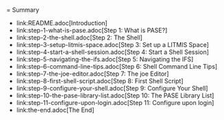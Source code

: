 = Summary

* link:README.adoc[Introduction]
* link:step-1-what-is-pase.adoc[Step 1: What is PASE?]
* link:step-2-the-shell.adoc[Step 2: The Shell]
* link:step-3-setup-litmis-space.adoc[Step 3: Set up a LITMIS Space]
* link:step-4-start-a-shell-session.adoc[Step 4: Start a Shell Session]
* link:step-5-navigating-the-ifs.adoc[Step 5: Navigating the IFS]
* link:step-6-command-line-tips.adoc[Step 6: Shell Command Line Tips]
* link:step-7-the-joe-editor.adoc[Step 7: The joe Editor]
* link:step-8-first-shell-script.adoc[Step 8: First Shell Script]
* link:step-9-configure-your-shell.adoc[Step 9: Configure Your Shell]
* link:step-10-the-pase-library-list.adoc[Step 10: The PASE Library List]
* link:step-11-configure-upon-login.adoc[Step 11: Configure upon login]
* link:the-end.adoc[The End]


